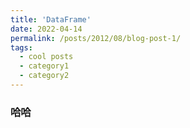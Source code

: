 ```yaml
---
title: 'DataFrame'
date: 2022-04-14
permalink: /posts/2012/08/blog-post-1/
tags:
  - cool posts
  - category1
  - category2
---
```



### 哈哈
